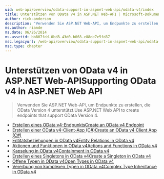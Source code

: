 ```yaml
---
uid: web-api/overview/odata-support-in-aspnet-web-api/odata-v4/index
title: Unterstützen von OData v4 in ASP.NET Web-API | Microsoft-Dokumentation
author: rick-anderson
description: 'Verwenden Sie ASP.NET Web-API, um Endpunkte zu erstellen, die OData Version 4 unterstützt.'
ms.author: riande
ms.date: 06/26/2014
ms.assetid: bb807fdd-0bd8-43d0-b068-e88de7e5fd87
msc.legacyurl: /web-api/overview/odata-support-in-aspnet-web-api/odata-v4
msc.type: chapter
---
```

<a name="supporting-odata-v4-in-aspnet-web-api"></a><span data-ttu-id="d2597-103">Unterstützen von OData v4 in ASP.NET Web-API</span><span class="sxs-lookup"><span data-stu-id="d2597-103">Supporting OData v4 in ASP.NET Web API</span></span>
====================
> <span data-ttu-id="d2597-104">Verwenden Sie ASP.NET Web-API, um Endpunkte zu erstellen, die OData Version 4 unterstützt.</span><span class="sxs-lookup"><span data-stu-id="d2597-104">Use ASP.NET Web API to create endpoints that support OData Version 4.</span></span>


- [<span data-ttu-id="d2597-105">Erstellen eines OData v4-Endpunkts</span><span class="sxs-lookup"><span data-stu-id="d2597-105">Create an OData v4 Endpoint</span></span>](create-an-odata-v4-endpoint.md)
- [<span data-ttu-id="d2597-106">Erstellen einer OData v4-Client-App (C#)</span><span class="sxs-lookup"><span data-stu-id="d2597-106">Create an OData v4 Client App (C#)</span></span>](create-an-odata-v4-client-app.md)
- [<span data-ttu-id="d2597-107">Entitätsbeziehungen in OData v4</span><span class="sxs-lookup"><span data-stu-id="d2597-107">Entity Relations in OData v4</span></span>](entity-relations-in-odata-v4.md)
- [<span data-ttu-id="d2597-108">Aktionen und Funktionen in OData v4</span><span class="sxs-lookup"><span data-stu-id="d2597-108">Actions and Functions in OData v4</span></span>](odata-actions-and-functions.md)
- [<span data-ttu-id="d2597-109">Kapselung in OData v4</span><span class="sxs-lookup"><span data-stu-id="d2597-109">Containment in OData v4</span></span>](odata-containment-in-web-api-22.md)
- [<span data-ttu-id="d2597-110">Erstellen eines Singletons in OData v4</span><span class="sxs-lookup"><span data-stu-id="d2597-110">Create a Singleton in OData v4</span></span>](using-a-singleton-in-an-odata-endpoint-in-web-api-22.md)
- [<span data-ttu-id="d2597-111">Offene Typen in OData v4</span><span class="sxs-lookup"><span data-stu-id="d2597-111">Open Types in OData v4</span></span>](use-open-types-in-odata-v4.md)
- [<span data-ttu-id="d2597-112">Vererbung von komplexen Typen in OData v4</span><span class="sxs-lookup"><span data-stu-id="d2597-112">Complex Type Inheritance in OData v4</span></span>](complex-type-inheritance-in-odata-v4.md)
